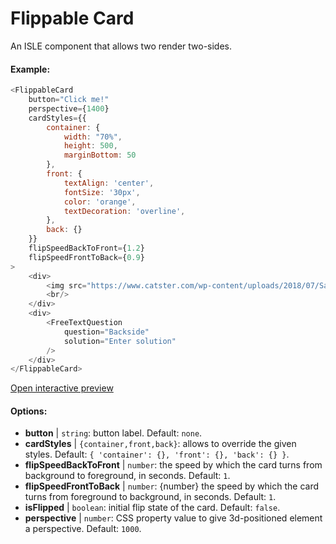 # Flippable Card

An ISLE component that allows two render two-sides.

#### Example:

``` js
<FlippableCard
    button="Click me!"
    perspective={1400}
    cardStyles={{
        container: {
            width: "70%",
            height: 500,
            marginBottom: 50
        },
        front: {
            textAlign: 'center',
            fontSize: '30px',
            color: 'orange',
            textDecoration: 'overline',
        },
        back: {}
    }}
    flipSpeedBackToFront={1.2}
    flipSpeedFrontToBack={0.9}      
>
    <div>
        <img src="https://www.catster.com/wp-content/uploads/2018/07/Savannah-cat-long-body-shot.jpg" />
        <br/>
    </div>
    <div>
        <FreeTextQuestion
            question="Backside"
            solution="Enter solution"
        />
    </div>
</FlippableCard>
``` 

[Open interactive preview](https://isle.heinz.cmu.edu/components/flippable-card/)

#### Options:

* __button__ | `string`: button label. Default: `none`.
* __cardStyles__ | `{container,front,back}`: allows to override the given styles. Default: `{
  'container': {},
  'front': {},
  'back': {}
}`.
* __flipSpeedBackToFront__ | `number`: the speed by which the card turns from background to foreground, in seconds. Default: `1`.
* __flipSpeedFrontToBack__ | `number`: {number} the speed by which the card turns from foreground to background, in seconds. Default: `1`.
* __isFlipped__ | `boolean`: initial flip state of the card. Default: `false`.
* __perspective__ | `number`: CSS property value to give 3d-positioned element a perspective. Default: `1000`.
